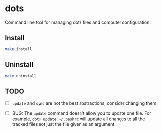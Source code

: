 # dots

Command line tool for managing dots files and computer configuration.

## Install

```sh
make install
```

## Uninstall

```sh
make uninstall
```

## TODO

- [ ] `update` and `sync` are not the best abstractions, consider changing them.
- [ ] BUG: The `update` command doesn't allow you to update one file. For
    example, `dots update ~/.bashrc` will update all changes to all the tracked
    files not just the file given as an argument.

